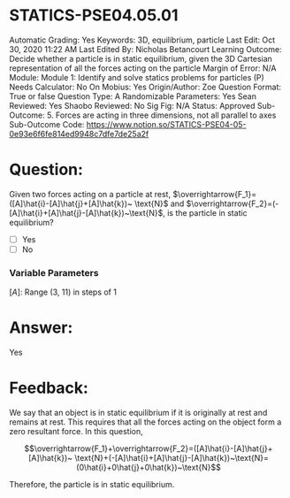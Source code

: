 # STATICS-PSE04.05.01

Automatic Grading: Yes
Keywords: 3D, equilibrium, particle
Last Edit: Oct 30, 2020 11:22 AM
Last Edited By: Nicholas Betancourt
Learning Outcome: Decide whether a particle is in static equilibrium, given the 3D Cartesian representation of all the forces acting on the particle
Margin of Error: N/A
Module: Module 1: Identify and solve statics problems for particles (P)
Needs Calculator: No
On Mobius: Yes
Origin/Author: Zoe
Question Format: True or false
Question Type: A
Randomizable Parameters: Yes
Sean Reviewed: Yes
Shaobo Reviewed: No
Sig Fig: N/A
Status: Approved
Sub-Outcome: 5. Forces are acting in three dimensions, not all parallel to axes
Sub-Outcome Code: https://www.notion.so/STATICS-PSE04-05-0e93e6f6fe814ed9948c7dfe7de25a2f

# Question:

Given two forces acting on a particle at rest, $\overrightarrow{F_1}=([A]\hat{i}-[A]\hat{j}+[A]\hat{k})~ \text{N}$ and $\overrightarrow{F_2}=(-[A]\hat{i}+[A]\hat{j}-[A]\hat{k})~\text{N}$, is the particle in static equilibrium?

- [ ]  Yes
- [ ]  No

### Variable Parameters

$[A]:$ Range (3, 11) in steps of 1

# Answer:

Yes

# Feedback:

We say that an object is in static equilibrium if it is originally at rest and remains at rest. This requires that all the forces acting on the object form a zero resultant force. In this question, 

$$\overrightarrow{F_1}+\overrightarrow{F_2}=([A]\hat{i}-[A]\hat{j}+[A]\hat{k})~ \text{N}+(-[A]\hat{i}+[A]\hat{j}-[A]\hat{k})~\text{N}=(0\hat{i}+0\hat{j}+0\hat{k})~\text{N}$$

Therefore, the particle is in static equilibrium.